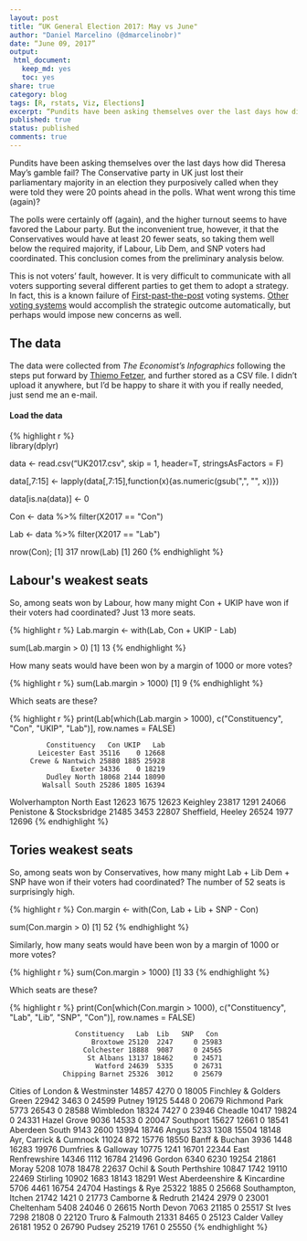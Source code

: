 ```yaml
---
layout: post
title: “UK General Election 2017: May vs June"
author: "Daniel Marcelino (@dmarcelinobr)"
date: “June 09, 2017”
output:
 html_document: 
   keep_md: yes
   toc: yes
share: true
category: blog
tags: [R, rstats, Viz, Elections]
excerpt: “Pundits have been asking themselves over the last days how did Theresa May’s gamble fail? I would say it could have been even worse.“
published: true
status: published
comments: true
---
```



Pundits have been asking themselves over the last days how did Theresa  May’s gamble fail? The Conservative party in UK just lost their parliamentary majority in an election they purposively called when they were told they were 20 points ahead in the polls. What went wrong this time (again)?

The polls were certainly off (again), and the higher turnout seems to have favored the Labour party. But the inconvenient true, however, it that the Conservatives would have at least 20 fewer seats, so taking them well below the required majority, if Labour, Lib Dem, and SNP voters had coordinated. This conclusion comes from the preliminary analysis below.

This is not voters’ fault, however. It is very difficult to communicate with all voters supporting several different parties to get them to adopt a strategy. In fact, this is a known failure of [First-past-the-post](https://en.wikipedia.org/wiki/First-past-the-post_voting) voting systems. [Other voting systems](https://en.wikipedia.org/wiki/Instant-runoff_voting) would accomplish the strategic outcome automatically, but perhaps would impose new concerns as well.

## The data
The data were collected from *The Economist’s Infographics* following the steps put forward by [Thiemo Fetzer](http://freigeist.devmag.net/r/1002-uk-2017-general-election-results-data.html), and further stored as a CSV file. I didn’t upload it anywhere, but I’d be happy to share it with you if really needed, just send me an e-mail. 
 

#### Load the data
{% highlight r %}	
library(dplyr)

data <- read.csv(“UK2017.csv", skip = 1, header=T, stringsAsFactors = F)

data[,7:15] <- lapply(data[,7:15],function(x){as.numeric(gsub(",", "", x))})

data[is.na(data)] <- 0

Con <- data %>% filter(X2017 == "Con")

Lab <- data %>% filter(X2017 == "Lab")

nrow(Con); 
[1] 317
nrow(Lab)
[1] 260
{% endhighlight %}


## Labour's weakest seats

So, among seats won by Labour, how many might Con + UKIP have won if their voters had coordinated? Just 13 more seats.

{% highlight r %}
Lab.margin <- with(Lab, Con + UKIP - Lab)

sum(Lab.margin > 0)
[1] 13
{% endhighlight %}

How many seats would have been won by a margin of 1000 or more votes?

{% highlight r %}
sum(Lab.margin > 1000)
[1] 9
{% endhighlight %}


Which seats are these?

{% highlight r %}
print(Lab[which(Lab.margin > 1000), c("Constituency", "Con", "UKIP", "Lab")], row.names = FALSE)

             Constituency   Con UKIP   Lab
           Leicester East 35116    0 12668
         Crewe & Nantwich 25880 1885 25928
                   Exeter 34336    0 18219
             Dudley North 18068 2144 18090
            Walsall South 25286 1805 16394
 Wolverhampton North East 12623 1675 12623
                 Keighley 23817 1291 24066
 Penistone & Stocksbridge 21485 3453 22807
        Sheffield, Heeley 26524 1977 12696
{% endhighlight %}

## Tories weakest seats

So, among seats won by Conservatives, how many might Lab + Lib Dem + SNP have won if their voters had coordinated? The number of 52 seats is surprisingly high. 

{% highlight r %}
Con.margin <- with(Con, Lab + Lib + SNP - Con)

sum(Con.margin > 0)
[1] 52
{% endhighlight %}


Similarly, how many seats would have been won by a margin of 1000 or more votes?

{% highlight r %}
sum(Con.margin > 1000)
[1] 33
{% endhighlight %}


Which seats are these?

{% highlight r %}
print(Con[which(Con.margin > 1000), c("Constituency", "Lab", "Lib”, "SNP", "Con")], row.names = FALSE)

                    Constituency   Lab  Lib   SNP   Con
                        Broxtowe 25120  2247     0 25983
                      Colchester 18888  9087     0 24565
                       St Albans 13137 18462     0 24571
                         Watford 24639  5335     0 26731
                 Chipping Barnet 25326  3012     0 25679
  Cities of London & Westminster 14857  4270     0 18005
        Finchley & Golders Green 22942  3463     0 24599
                          Putney 19125  5448     0 20679
                   Richmond Park  5773 26543     0 28588
                       Wimbledon 18324  7427     0 23946
                         Cheadle 10417 19824     0 24331
                     Hazel Grove  9036 14533     0 20047
                       Southport 15627 12661     0 18541
                  Aberdeen South  9143  2600 13994 18746
                           Angus  5233  1308 15504 18148
          Ayr, Carrick & Cumnock 11024   872 15776 18550
                  Banff & Buchan  3936  1448 16283 19976
             Dumfries & Galloway 10775  1241 16701 22344
               East Renfrewshire 14346  1112 16784 21496
                          Gordon  6340  6230 19254 21861
                           Moray  5208  1078 18478 22637
        Ochil & South Perthshire 10847  1742 19110 22469
                        Stirling 10902  1683 18143 18291
 West Aberdeenshire & Kincardine  5706  4461 16754 24704
                  Hastings & Rye 25322  1885     0 25668
             Southampton, Itchen 21742  1421     0 21773
              Camborne & Redruth 21424  2979     0 23001
                      Cheltenham  5408 24046     0 26615
                     North Devon  7063 21185     0 25517
                         St Ives  7298 21808     0 22120
                Truro & Falmouth 21331  8465     0 25123
                   Calder Valley 26181  1952     0 26790
                          Pudsey 25219  1761     0 25550
{% endhighlight %}


